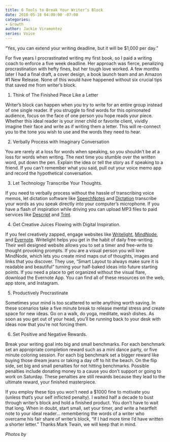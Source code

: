 ```yaml
---
title: 6 Tools to Break Your Writer’s Block
date: 2018-05-18 04:00:00 -07:00
categories:
- Growth
author: Jackie Viramontez
series: Voice
---
```


“Yes, you can extend your writing deadline, but it will be $1,000 per day.”

For five years I procrastinated writing my first book, so I paid a writing coach to enforce a five week deadline. Her approach was fierce, penalizing procrastination with hefty fines, but her tough love worked. A few months later I had a final draft, a cover design, a book launch team and an Amazon #1 New Release. None of this would have happened without six crucial tips that saved me from writer’s block.

1. Think of The Finished Piece Like a Letter

Writer’s block can happen when you try to write for an entire group instead of one single reader. If you struggle to find words for this opinionated audience, focus on the face of one person you hope reads your piece. Whether this ideal reader is your inner child or favorite client, vividly imagine their face and write as if writing them a letter. This will re-connect you to the tone you wish to use and the words they need to hear.

2. Verbally Process with Imaginary Conversation 

You are rarely at a loss for words when speaking, so you shouldn’t be at a loss for words when writing. The next time you stumble over the written word, put down the pen. Explain the idea or tell the story as if speaking to a friend. If you can’t remember what you said, pull out your voice memo app and record the hypothetical conversation. 

3. Let Technology Transcribe Your Thoughts. 

If you need to verbally process without the hassle of transcribing voice memos, let dictation software like [SpeechNotes](https://speechnotes.co/) and [Dictation](https://dictation.io/speech) transcribe your words as you speak directly into your computer’s microphone. If you have a flash of inspiration while driving you can upload MP3 files to paid services like [Descript](https://www.descript.com/) and [Trint](https://trint.com/).
 
4. Get Creative Juices Flowing with Digital Inspiration.

If you feel creatively zapped, engage websites like [Writelight](http://writelight.guru/), [MindNode](https://mindnode.com/), and [Evernote](https://evernote.com/). Writelight helps you get in the habit of daily free-writing. Their well designed website allows you to set a timer and free-write to thought provoking prompts. If you are a visual person you will love MindNode, which lets you create mind maps out of thoughts, images and links that you discover. They use, “Smart Layout to always make sure it is readable and beautiful” turning your half-baked ideas into future starting points. If you need a place to get organized without the visual flare, download the Evernote App. You can find all of these resources on the web, app store, and Instagram.

5. Productively Procrastinate

Sometimes your mind is too scattered to write anything worth saving. In these scenarios take a five minute break to release mental stress and create space for new ideas. Go on a walk, do yoga, meditate, wash dishes. As soon as you get out of your head, you’ll be running back to your desk with ideas now that you’re not forcing them.

6. Set Positive and Negative Rewards. 

Break your writing goal into big and small benchmarks. For each benchmark set an appropriate completion reward such as a mini dance party, or five minute coloring session. For each big benchmark set a bigger reward like buying those dream jeans or taking a day off to hit the beach. On the flip side, set big and small penalties for not hitting benchmarks. Possible penalties include donating money to a cause you don’t support or going to work on Saturday. These penalties are still rewards because they lead to the ultimate reward, your finished masterpiece.

If you employ these tips you won’t need a $1000 fine to motivate you (unless that’s your self inflicted penalty). I waited half a decade to bust through writer’s block and hold a finished product. You don’t have to wait that long. When in doubt, start small, set your timer, and write a heartfelt note to your ideal reader… remembering the words of a writer who overcame his fair share of writer’s block, “If I had more time I’d have written a shorter letter.”
Thanks Mark Twain, we will keep that in mind. 

_Photos by_